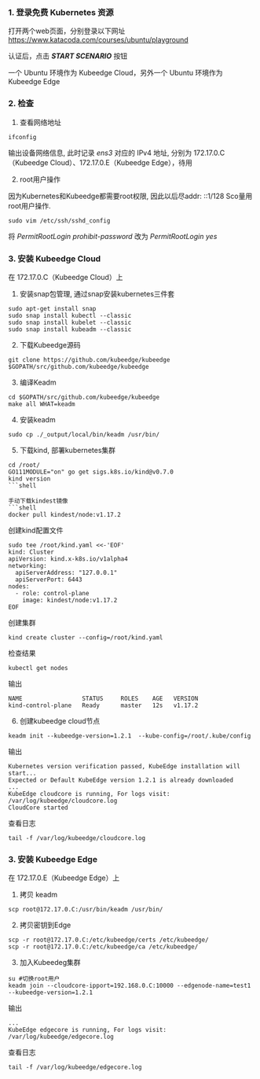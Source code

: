 ### 1. 登录免费 Kubernetes 资源

打开两个web页面，分别登录以下网址
https://www.katacoda.com/courses/ubuntu/playground

认证后，点击 ***START SCENARIO*** 按钮

一个 Ubuntu 环境作为 Kubeedge Cloud，另外一个 Ubuntu 环境作为 Kubeedge Edge

### 2. 检查

1. 查看网络地址

```shell
ifconfig
```

输出设备网络信息, 此时记录 *ens3* 对应的 IPv4 地址, 分别为 172.17.0.C（Kubeedge Cloud）、172.17.0.E（Kubeedge Edge），待用

2. root用户操作

因为Kubernetes和Kubeedge都需要root权限, 因此以后尽addr: ::1/128 Sco量用root用户操作.

```shell
sudo vim /etc/ssh/sshd_config
```

将 *PermitRootLogin prohibit-password* 改为 *PermitRootLogin yes*

### 3. 安装 Kubeedge Cloud

在 172.17.0.C（Kubeedge Cloud）上

1. 安装snap包管理, 通过snap安装kubernetes三件套

```shell
sudo apt-get install snap
sudo snap install kubectl --classic
sudo snap install kubelet --classic
sudo snap install kubeadm --classic
```

2. 下载Kubeedge源码

```shell
git clone https://github.com/kubeedge/kubeedge $GOPATH/src/github.com/kubeedge/kubeedge
```

3. 编译Keadm

```shell
cd $GOPATH/src/github.com/kubeedge/kubeedge
make all WHAT=keadm
```

4. 安装keadm

```shell
sudo cp ./_output/local/bin/keadm /usr/bin/
```

5. 下载kind, 部署kubernetes集群

```shell
cd /root/
GO111MODULE="on" go get sigs.k8s.io/kind@v0.7.0
kind version
```shell

手动下载kindest镜像
```shell
docker pull kindest/node:v1.17.2
```

创建kind配置文件
```shell
sudo tee /root/kind.yaml <<-'EOF'
kind: Cluster
apiVersion: kind.x-k8s.io/v1alpha4
networking:
  apiServerAddress: "127.0.0.1"
  apiServerPort: 6443
nodes:
  - role: control-plane
    image: kindest/node:v1.17.2
EOF
```

创建集群
```shell
kind create cluster --config=/root/kind.yaml
```

检查结果
```shell
kubectl get nodes
```

输出
```shell
NAME                 STATUS     ROLES    AGE   VERSION
kind-control-plane   Ready      master   12s   v1.17.2
```

6. 创建kubeedge cloud节点

```shell
keadm init --kubeedge-version=1.2.1  --kube-config=/root/.kube/config
```

输出
```shell
Kubernetes version verification passed, KubeEdge installation will start...
Expected or Default KubeEdge version 1.2.1 is already downloaded
...
KubeEdge cloudcore is running, For logs visit:  /var/log/kubeedge/cloudcore.log
CloudCore started
```

查看日志 
```shell
tail -f /var/log/kubeedge/cloudcore.log
```

### 3. 安装 Kubeedge Edge

在 172.17.0.E（Kubeedge Edge）上

1. 拷贝 keadm 

```shell
scp root@172.17.0.C:/usr/bin/keadm /usr/bin/
```

2. 拷贝密钥到Edge

```shell
scp -r root@172.17.0.C:/etc/kubeedge/certs /etc/kubeedge/
scp -r root@172.17.0.C:/etc/kubeedge/ca /etc/kubeedge/
```

3. 加入Kubeedeg集群

```shell
su #切换root用户
keadm join --cloudcore-ipport=192.168.0.C:10000 --edgenode-name=test1 --kubeedge-version=1.2.1
```

输出
```shell
...
KubeEdge edgecore is running, For logs visit:  /var/log/kubeedge/edgecore.log
```

查看日志 
```shell
tail -f /var/log/kubeedge/edgecore.log
```











